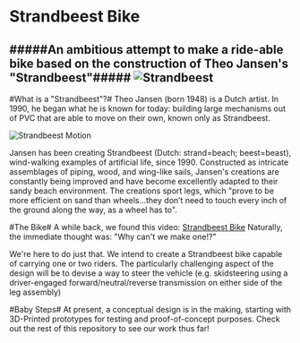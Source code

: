 Strandbeest Bike
===========

#####An ambitious attempt to make a ride-able bike based on the construction of Theo Jansen's "Strandbeest"#####
![Strandbeest](http://cuusoo.s3.amazonaws.com/documents/3648e/62599/023ef/11f7c/89c01/e5686/8282f/d6ee9/thumb640x360.jpg)
-----------
#What is a "Strandbeest"?#
Theo Jansen (born 1948) is a Dutch artist. In 1990, he began what he is known for today: building large mechanisms out of PVC that are able to move on their own, known only as Strandbeest.

![Strandbeest Motion](http://i.giftrunk.com/4d8db4.gif)

Jansen has been creating Strandbeest (Dutch: strand=beach; beest=beast), wind-walking examples of artificial life, since 1990. Constructed as intricate assemblages of piping, wood, and wing-like sails, Jansen's creations are constantly being improved and have become excellently adapted to their sandy beach environment. The creations sport legs, which "prove to be more efficient on sand than wheels...they don’t need to touch every inch of the ground along the way, as a wheel has to".

#The Bike#
A while back, we found this video: [Strandbeest Bike](http://www.youtube.com/watch?v=CzzAgVOsTKQ)
Naturally, the immediate thought was: "Why can't we make one!?"

We're here to do just that. We intend to create a Strandbeest bike capable of carrying one or two riders. The particularly challenging aspect of the design will be to devise a way to steer the vehicle (e.g. skidsteering using a driver-engaged forward/neutral/reverse transmission on either side of the leg assembly)

#Baby Steps#
At present, a conceptual design is in the making, starting with 3D-Printed prototypes for testing and proof-of-concept purposes. Check out the rest of this repository to see our work thus far!


